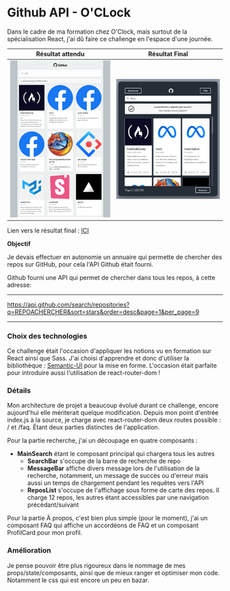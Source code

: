 # Github API - O'CLock

Dans le cadre de ma formation chez O'Clock, mais surtout de la spécialisation React, j'ai dû faire ce challenge en l'espace d'une journée.

|        Résultat attendu        |             Résultat Final             |
| :----------------------------: | :------------------------------------: |
| ![résultat](docs/resultat.png) | ![résultat](docs/Resultat%20final.png) |

Lien vers le résultat final : [ICI](https://matthieu-munoz.github.io/training-github-API/)

**Objectif**

Je devais effectuer en autonomie un annuaire qui permette de chercher des repos sur GitHub, pour cela l'API Github était fourni.

Github fourni une API qui permet de chercher dans tous les repos, à cette adresse:

***

https://api.github.com/search/repositories?q=REPOACHERCHER&sort=stars&order=desc&page=1&per_page=9

***

### Choix des technologies

Ce challenge était l'occasion d'appliquer les notions vu en formation sur React ainsi que Sass.
J'ai choisi d'apprendre et donc d'utiliser la bibliothèque : [Semantic-UI](https://react.semantic-ui.com/) pour la mise en forme.
L'occasion était parfaite pour introduire aussi l'utilisation de react-router-dom !

### Détails

Mon architecture de projet a beaucoup évolué durant ce challenge, encore aujourd'hui elle mériterait quelque modification.
Depuis mon point d'entrée index.js à la source, je charge avec react-router-dom deux routes possible : / et /faq.
Étant deux parties distinctes de l'application.

Pour la partie recherche, j'ai un découpage en quatre composants :

* **MainSearch** étant le composant principal qui chargera tous les autres
  * **SearchBar** s'occupe de la barre de recherche de repo
  * **MessageBar** affiche divers message lors de l'utilisation de la recherche, notamment, un message de succès ou d'erreur mais aussi un temps de chargement pendant les requêtes vers l'API
  * **ReposList** s'occupe de l'affichage sous forme de carte des repos. Il charge 12 repos, les autres étant accessibles par une navigation précédant/suivant

Pour la partie À propos, c'est bien plus simple (pour le moment), j'ai un composant FAQ qui affiche un accordéons de FAQ et un composant ProfilCard pour mon profil.

### Amélioration

Je pense pouvoir être plus rigoureux dans le nommage de mes props/state/composants, ainsi que de mieux ranger et optimiser mon code.
Notamment le css qui est encore un peu en bazar.
